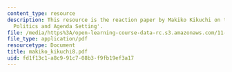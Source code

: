 ```yaml
---
content_type: resource
description: This resource is the reaction paper by Makiko Kikuchi on the topic 'Disaster
  Politics and Agenda Setting'.
file: /media/https%3A/open-learning-course-data-rc.s3.amazonaws.com/11-941-disaster-vulnerability-and-resilience-spring-2005/fd1f13c1a8c991c708b3f9fb19ef3a17_makiko_kikuchi8.pdf
file_type: application/pdf
resourcetype: Document
title: makiko_kikuchi8.pdf
uid: fd1f13c1-a8c9-91c7-08b3-f9fb19ef3a17
---
```

